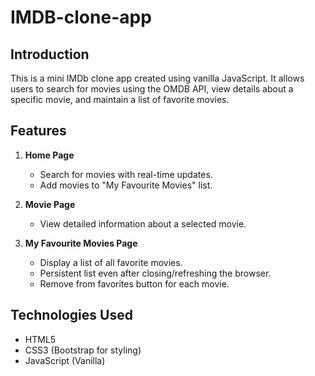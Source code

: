 # IMDB-clone-app

## Introduction
This is a mini IMDb clone app created using vanilla JavaScript. It allows users to search for movies using the OMDB API, view details about a specific movie, and maintain a list of favorite movies.

## Features
1. **Home Page**
   - Search for movies with real-time updates.
   - Add movies to "My Favourite Movies" list.
   
2. **Movie Page**
   - View detailed information about a selected movie.

3. **My Favourite Movies Page**
   - Display a list of all favorite movies.
   - Persistent list even after closing/refreshing the browser.
   - Remove from favorites button for each movie.

## Technologies Used
- HTML5
- CSS3 (Bootstrap for styling)
- JavaScript (Vanilla)
  

